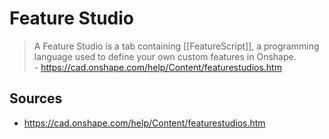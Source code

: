 # Feature Studio

> A Feature Studio is a tab containing [[FeatureScript]], a programming language used to define your own custom features in Onshape.  
> \- https://cad.onshape.com/help/Content/featurestudios.htm


## Sources

- <https://cad.onshape.com/help/Content/featurestudios.htm>